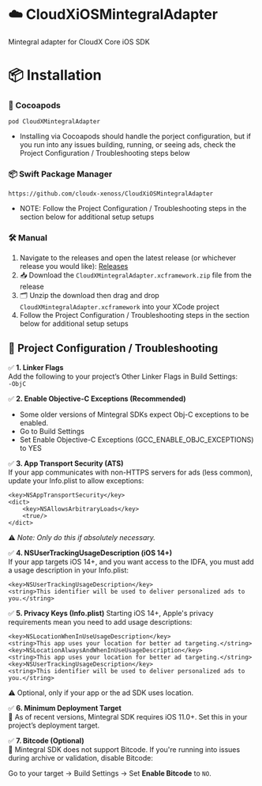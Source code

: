 # ☁️ CloudXiOSMintegralAdapter  
Mintegral adapter for CloudX Core iOS SDK

# 📦 Installation

### 🍫 Cocoapods  
`pod CloudXMintegralAdapter`
- Installing via Cocoapods should handle the porject configuration, but if you run into any issues building, running, or seeing ads, check the Project Configuration / Troubleshooting steps below

### 📦 Swift Package Manager  
`https://github.com/cloudx-xenoss/CloudXiOSMintegralAdapter`
- NOTE: Follow the Project Configuration / Troubleshooting steps in the section below for additional setup setups

### 🛠️ Manual  
1. Navigate to the releases and open the latest release (or whichever release you would like): [Releases](https://github.com/cloudx-xenoss/CloudXiOSMintegralAdapter/releases)  
2. 📥 Download the `CloudXMintegralAdapter.xcframework.zip` file from the release  
3. 🗂️ Unzip the download then drag and drop `CloudXMintegralAdapter.xcframework` into your XCode project
4. Follow the Project Configuration / Troubleshooting steps in the section below for additional setup setups

## 🧰 Project Configuration / Troubleshooting

✅ **1. Linker Flags**  
Add the following to your project’s Other Linker Flags in Build Settings:  
`-ObjC`

✅ **2. Enable Objective-C Exceptions (Recommended)**
- Some older versions of Mintegral SDKs expect Obj-C exceptions to be enabled.
- Go to Build Settings
- Set Enable Objective-C Exceptions (GCC_ENABLE_OBJC_EXCEPTIONS) to YES


✅ **3. App Transport Security (ATS)**  
If your app communicates with non-HTTPS servers for ads (less common), update your Info.plist to allow exceptions:  
```
<key>NSAppTransportSecurity</key>
<dict>
    <key>NSAllowsArbitraryLoads</key>
    <true/>
</dict>
```
⚠️ *Note: Only do this if absolutely necessary.*


✅ **4. NSUserTrackingUsageDescription (iOS 14+)**  
If your app targets iOS 14+, and you want access to the IDFA, you must add a usage description in your Info.plist:
```
<key>NSUserTrackingUsageDescription</key>
<string>This identifier will be used to deliver personalized ads to you.</string>
```

✅ **5. Privacy Keys (Info.plist)**
Starting iOS 14+, Apple's privacy requirements mean you need to add usage descriptions:
```
<key>NSLocationWhenInUseUsageDescription</key>
<string>This app uses your location for better ad targeting.</string>
<key>NSLocationAlwaysAndWhenInUseUsageDescription</key>
<string>This app uses your location for better ad targeting.</string>
<key>NSUserTrackingUsageDescription</key>
<string>This identifier will be used to deliver personalized ads to you.</string>
```
⚠️ Optional, only if your app or the ad SDK uses location.


✅ **6. Minimum Deployment Target**  
📱 As of recent versions, Mintegral SDK requires iOS 11.0+. Set this in your project’s deployment target.


✅ **7. Bitcode (Optional)**  
🚫 Mintegral SDK does not support Bitcode. If you're running into issues during archive or validation, disable Bitcode:  

Go to your target → Build Settings → Set **Enable Bitcode** to `NO`.
